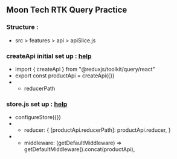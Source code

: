 ## Moon Tech RTK Query Practice

### Structure :

- src > features > api > apiSlice.js

### createApi initial set up : [help](https://redux-toolkit.js.org/tutorials/rtk-query#create-an-api-service)

- import { createApi } from "@reduxjs/toolkit/query/react"
- export const productApi = createApi({})
- - reducerPath

### store.js set up : [help](https://redux-toolkit.js.org/tutorials/rtk-query#add-the-service-to-your-store)

- configureStore({})
- - reducer: { [productApi.reducerPath]: productApi.reducer, }
- - middleware: (getDefaultMiddleware) => getDefaultMiddleware().concat(productApi),
